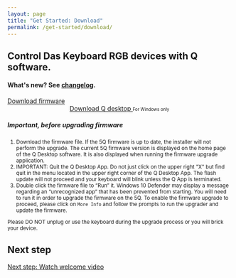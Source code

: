 ```yaml
---
layout: page
title: "Get Started: Download"
permalink: /get-started/download/
---
```


## Control Das Keyboard RGB devices with Q software.

#### What's new? See <a href="{{site.baseurl}}/updates/changelog/">changelog</a>.
<div class="homepage__button_row">
  <div><a href="https://s3-us-west-2.amazonaws.com/q-desktop/2.0.0-beta.4/5Q+Flash+Upgrade.7.3.251.exe" class="get-started-button">Download firmware</a>
  <small>&nbsp;</small></div>
  <div style="text-align:center;"><a style="margin-right:0px;" href="https://s3-us-west-2.amazonaws.com/q-desktop/2.0.0-beta.4/Das-Keyboard-Q-Setup-2.0.0-beta.4.exe" class="get-started-button">Download Q desktop </a><small><small>For Windows only</small></small></div>
</div>

<div class="card" style="margin-left:0; margin-right:0; width:auto; margin-bottom: 1.5em;">
  <div class="card-body">
    <h5 class="card-title">Important, before upgrading firmware</h5>
    <small><ol class="card-text text-left">
            <li>Download the firmware file. If the 5Q firmware is up to date, the installer will not perform the upgrade. The current 5Q firmware version is displayed on the home page of the Q Desktop software. It is also displayed when running the firmware upgrade application.</li>
            <li>IMPORTANT: Quit the Q Desktop App. Do not just click on the upper right "X" but find quit in the menu located in the upper right corner of the Q Desktop App. The flash update will not proceed and your keyboard will blink unless the Q App is terminated.</li>
            <li>Double click the firmware file to “Run” it. Windows 10 Defender may display a message regarding an “unrecognized app” that has been prevented from starting. You will need to run it in order to upgrade the firmware on the 5Q. To enable the firmware upgrade to proceed, please click on <code>More Info</code> and follow the prompts to run the upgrader and update the firmware.</li>
    </ol></small>
    <small><div class="alert alert-danger mt-3" role="alert">Please DO NOT unplug or use the keyboard during the upgrade process or you will brick your device.</div></small>
  </div>
</div>

## Next step

[Next step: Watch welcome video]({{site.baseurl}}/get-started/welcome-video/)
